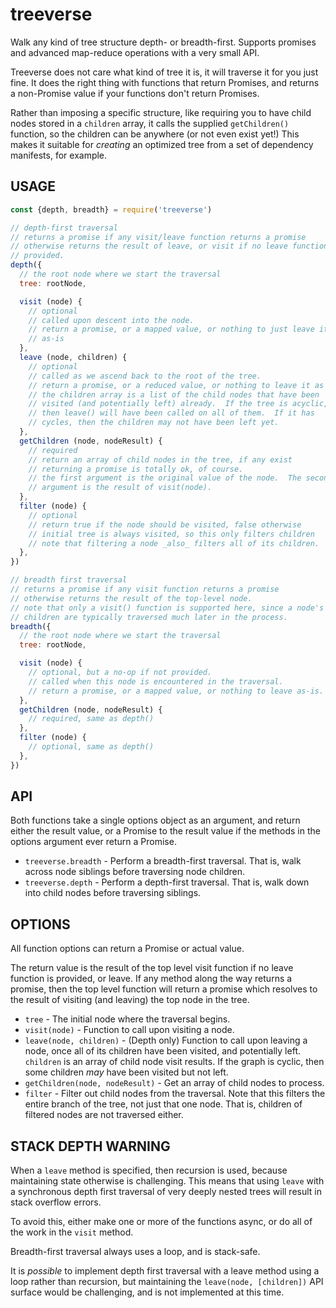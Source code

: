# treeverse

Walk any kind of tree structure depth- or breadth-first. Supports promises
and advanced map-reduce operations with a very small API.

Treeverse does not care what kind of tree it is, it will traverse it for
you just fine.  It does the right thing with functions that return
Promises, and returns a non-Promise value if your functions don't return
Promises.

Rather than imposing a specific structure, like requiring you to have child
nodes stored in a `children` array, it calls the supplied `getChildren()`
function, so the children can be anywhere (or not even exist yet!)  This
makes it suitable for _creating_ an optimized tree from a set of dependency
manifests, for example.

## USAGE

```js
const {depth, breadth} = require('treeverse')

// depth-first traversal
// returns a promise if any visit/leave function returns a promise
// otherwise returns the result of leave, or visit if no leave function
// provided.
depth({
  // the root node where we start the traversal
  tree: rootNode,

  visit (node) {
    // optional
    // called upon descent into the node.
    // return a promise, or a mapped value, or nothing to just leave it
    // as-is
  },
  leave (node, children) {
    // optional
    // called as we ascend back to the root of the tree.
    // return a promise, or a reduced value, or nothing to leave it as is
    // the children array is a list of the child nodes that have been
    // visited (and potentially left) already.  If the tree is acyclic,
    // then leave() will have been called on all of them.  If it has
    // cycles, then the children may not have been left yet.
  },
  getChildren (node, nodeResult) {
    // required
    // return an array of child nodes in the tree, if any exist
    // returning a promise is totally ok, of course.
    // the first argument is the original value of the node.  The second
    // argument is the result of visit(node).
  },
  filter (node) {
    // optional
    // return true if the node should be visited, false otherwise
    // initial tree is always visited, so this only filters children
    // note that filtering a node _also_ filters all of its children.
  },
})

// breadth first traversal
// returns a promise if any visit function returns a promise
// otherwise returns the result of the top-level node.
// note that only a visit() function is supported here, since a node's
// children are typically traversed much later in the process.
breadth({
  // the root node where we start the traversal
  tree: rootNode,

  visit (node) {
    // optional, but a no-op if not provided.
    // called when this node is encountered in the traversal.
    // return a promise, or a mapped value, or nothing to leave as-is.
  },
  getChildren (node, nodeResult) {
    // required, same as depth()
  },
  filter (node) {
    // optional, same as depth()
  },
})
```

## API

Both functions take a single options object as an argument, and return
either the result value, or a Promise to the result value if the
methods in the options argument ever return a Promise.

* `treeverse.breadth` - Perform a breadth-first traversal.  That is, walk
  across node siblings before traversing node children.
* `treeverse.depth` - Perform a depth-first traversal.  That is, walk
  down into child nodes before traversing siblings.

## OPTIONS

All function options can return a Promise or actual value.

The return value is the result of the top level visit function if no leave
function is provided, or leave.  If any method along the way returns a
promise, then the top level function will return a promise which resolves
to the result of visiting (and leaving) the top node in the tree.

* `tree` - The initial node where the traversal begins.
* `visit(node)` - Function to call upon visiting a node.
* `leave(node, children)` - (Depth only) Function to call upon leaving a
  node, once all of its children have been visited, and potentially left.
  `children` is an array of child node visit results.  If the graph is
  cyclic, then some children _may_ have been visited but not left.
* `getChildren(node, nodeResult)` - Get an array of child nodes to process.
* `filter` - Filter out child nodes from the traversal.  Note that this
  filters the entire branch of the tree, not just that one node.  That is,
  children of filtered nodes are not traversed either.

## STACK DEPTH WARNING

When a `leave` method is specified, then recursion is used, because
maintaining state otherwise is challenging.  This means that using `leave`
with a synchronous depth first traversal of very deeply nested trees will
result in stack overflow errors.

To avoid this, either make one or more of the functions async, or do all of
the work in the `visit` method.

Breadth-first traversal always uses a loop, and is stack-safe.

It is _possible_ to implement depth first traversal with a leave method
using a loop rather than recursion, but maintaining the `leave(node,
[children])` API surface would be challenging, and is not implemented at
this time.
